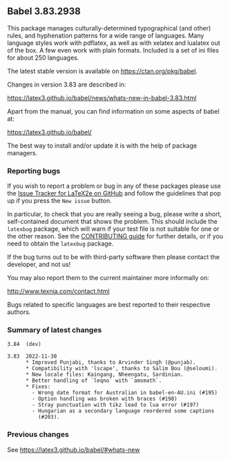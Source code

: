 ## Babel 3.83.2938

This package manages culturally-determined typographical (and other)
rules, and hyphenation patterns for a wide range of languages. Many
language styles work with pdflatex, as well as with xelatex and
lualatex out of the box. A few even work with plain formats. Included
is a set of ini files for about 250 languages.

The latest stable version is available on <https://ctan.org/pkg/babel>.

Changes in version 3.83 are described in:

https://latex3.github.io/babel/news/whats-new-in-babel-3.83.html

Apart from the manual, you can find information on some aspects of babel at:

https://latex3.github.io/babel/

The best way to install and/or update it is with the help of package
managers.

### Reporting bugs

If you wish to report a problem or bug in any of these packages please
use the
[Issue Tracker for LaTeX2e on GitHub](https://github.com/latex3/babel/issues)
and follow the guidelines that pop up if you press the `New issue`
button.

In particular, to check that you are really seeing a bug, please write
a short, self-contained document that shows the problem. This should
include the `latexbug` package, which will warn if your test file is
not suitable for one or the other reason. See the
[CONTRIBUTING guide](https://github.com/latex3/latex2e/blob/master/CONTRIBUTING.md)
for further details, or if you need to obtain the `latexbug` package.

If the bug turns out to be with third-party software then please
contact the developer, and not us!

You may also report them to the current maintainer more informally on:

   http://www.texnia.com/contact.html

Bugs related to specific languages are best reported to their
respective authors.

### Summary of latest changes
```
3.84  (dev)

3.83  2022-11-30
      * Improved Punjabi, thanks to Arvinder Singh (@punjab).
      * Compatibility with 'lscape', thanks to Salim Bou (@seloumi).
      * New locale files: Kaingang, Nheengatu, Sardinian.
      * Better handling of `leqno` with `amsmath`.
      * Fixes:
        - Wrong date format for Australian in babel-en-AU.ini (#195)
        - Option handling was broken with braces (#198)
        - Stray punctuation with tikz lead to lua error (#197)
        - Hungarian as a secondary language reordered some captions
          (#203).
```

### Previous changes

See https://latex3.github.io/babel/#whats-new
